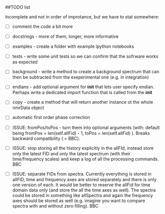 ##TODO list

Incomplete and not in order of improtance, but we have to stat somewhere:

 - [ ] comment the code a bit more

 - [ ] docstrings - more of them, longer, more informative

 - [ ] examples - create a folder with example ipython notebooks

 - [ ] tests - write some unit tests so we can confirm that the sofrware works as expected 

 - [ ] background - write a method to create a background spectrum that can then be subtracted from the exeperimental one (e.g. in integration)

 - [ ] endians - add optional argument for __init__ that lets user specify endian. Perhaps write a dedicated import function that is called from the __init__

 - [ ] copy - create a method that will return another instance ot the whole nmrData object 

 - [ ] automatic first order phase correction 

 - [ ] ISSUE: fromPos/toPos - turn them into optional arguments (with: default being fromPos = len(self.allFid) - 1, toPos = len(self.allFid) ). Breaks backward compatibility ( = BBC).

 - [ ] ISSUE: stop storing all the history explicitly in the allFId, instead store only the latest FID and only the latest spectrum (with their time/frequency scales) and keep a log of all the processing commands. BBC

 - [ ] ISSUE: separate FIDs from spectra. Currently everything is stored in allFID, time and frequency axes are stored separately and there is only one version of each. It would be better to reserve the allFid for time domain data only (and store the all the time axes as well). The spectra could be stored in something like allSpectra and again the frequency axes should be stored as well (e.g. imagine you want to compare spectra with and without zero filling).  BBC 


